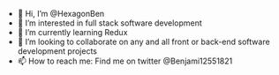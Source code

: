 - 👋 Hi, I’m @HexagonBen
- 👀 I’m interested in full stack software development
- 🌱 I’m currently learning Redux
- 💞️ I’m looking to collaborate on any and all front or back-end software development projects
- 📫 How to reach me: Find me on twitter @Benjami12551821

<!---
HexagonBen/HexagonBen is a ✨ special ✨ repository because its `README.md` (this file) appears on your GitHub profile.
You can click the Preview link to take a look at your changes.
--->
